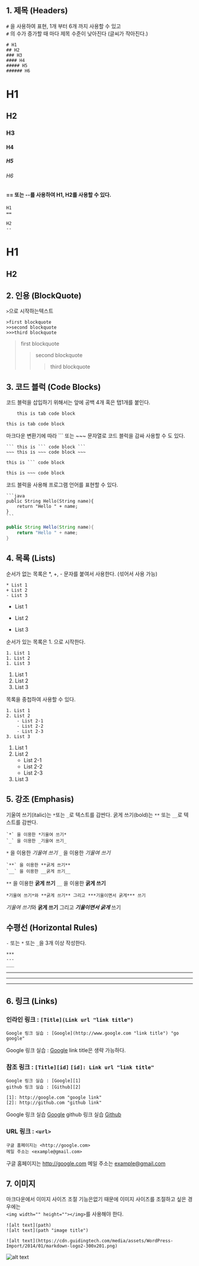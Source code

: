 ﻿## 1. 제목 (Headers)

`#` 을 사용하여 표현, 1개 부터 6개 까지 사용할 수 있고  
`#` 의 수가 증가할 때 마다 제목 수준이 낮아진다 (글씨가 작아진다.)

```
# H1
## H2
### H3
#### H4
##### H5
###### H6
```

# H1
## H2
### H3
#### H4
##### H5
###### H6

#### == 또는 --를 사용하여 H1, H2를 사용할 수 있다.
```
H1
==

H2
--
```

H1
=====


H2
------

## 2. 인용 (BlockQuote)

`>`으로 시작하는텍스트
```
>first blockquote
>>second blockquote
>>>third blockquote
```

>first blockquote
>>second blockquote
>>>third blockquote

## 3. 코드 블럭 (Code Blocks)
코드 블럭을 삽입하기 위해서는 앞에 공백 4개 혹은 탭1개를 붙인다.
```
	this is tab code block
```
	this is tab code block

마크다운 변환기에 따라 ``` 또는 ~~~  문자열로 코드 블럭을 감싸 사용할 수 도 있다.

	``` this is ``` code block ```
	~~~ this is ~~~ code block ~~~
```
this is ``` code block
```
~~~
this is ~~~ code block
~~~

코드 블럭을 사용해 프로그램 언어를 표현할 수 있다.
~~~
```java
public String Hello(String name){
	return "Hello " + name;
}
```
~~~
```java
public String Hello(String name){
	return "Hello " + name;
}
```

## 4. 목록 (Lists)
순서가 없는 목록은 *, +, - 문자를 붙여서 사용한다. (섞어서 사용 가능)

~~~
* List 1
+ List 2
- List 3
~~~
* List 1
+ List 2
- List 3

순서가 있는 목록은 1. 으로 시작한다.
~~~
1. List 1
1. List 2
1. List 3
~~~
1. List 1
1. List 2
1. List 3

목록을 중첩하여 사용할 수 있다.

~~~
1. List 1
2. List 2
	- List 2-1
	- List 2-2
	- List 2-3
3. List 3
~~~

1. List 1
1. List 2
	- List 2-1
	- List 2-2
	- List 2-3
1. List 3

## 5. 강조 (Emphasis)
기울여 쓰기(italic)는 `*`또는 `_`로 텍스트를 감싼다.
굵게 쓰기(bold)는 `**` 또는 `__`로 텍스트를 감싼다.

~~~
`*` 을 이용한 *기울여 쓰기* 
`_` 을 이용한 _기울여 쓰기_
~~~
`*` 을 이용한 *기울여 쓰기* 
`_` 을 이용한 _기울여 쓰기_

~~~
`**` 을 이용한 **굵게 쓰기**
`__` 을 이용한 __굵게 쓰기__
~~~
`**` 을 이용한 **굵게 쓰기**
`__` 을 이용한 __굵게 쓰기__

~~~
*기울여 쓰기*와 **굵게 쓰기** 그리고 ***기울이면서 굵게*** 쓰기
~~~
*기울여 쓰기*와 **굵게 쓰기** 그리고 ***기울이면서 굵게*** 쓰기

## 수평선 (Horizontal Rules)

`-`  또는 `*` 또는 `_`을 3개 이상 작성한다.

~~~
***
---
___
~~~
***
---
___

## 6. 링크 (Links)

### 인라인 링크 : `[Title](Link url "link title")`
~~~
Google 링크 실습 : [Google](http://www.google.com "link title") "go google"
~~~
Google 링크 실습 : [Google](http://www.google.com "go google")
link title은 생략 가능하다.

### 참조 링크 : `[Title][id]` `[id]: Link url "link title"`
~~~
Google 링크 실습 : [Google][1]
github 링크 실습 : [Github][2]

[1]: http://google.com "google link"
[2]: http://github.com "github link"
~~~
Google 링크 실습  [Google][go google] 
github 링크 실습  [Github][go github] 

[go google]: http://google.com "google link"
[go github]: http://github.com "github link"

### URL 링크 : `<url>`
~~~
구글 홈페이지는 <http://google.com>
메일 주소는 <example@gmail.com>
~~~
구글 홈페이지는 <http://google.com>
메일 주소는 <example@gmail.com>

## 7. 이미지

마크다운에서 이미지 사이즈 조절 기능은없기 때문에 이미지 사이즈를 조절하고 싶은 경우에는  
`<img width="" height=""></img>`를 사용해야 한다.
~~~
![alt text](path)
![alt text](path "image title")
~~~

~~~
![alt text](https://cdn.guidingtech.com/media/assets/WordPress-Import/2014/01/markdown-logo2-300x201.png)
~~~
![alt text](https://cdn.guidingtech.com/media/assets/WordPress-Import/2014/01/markdown-logo2-300x201.png)

